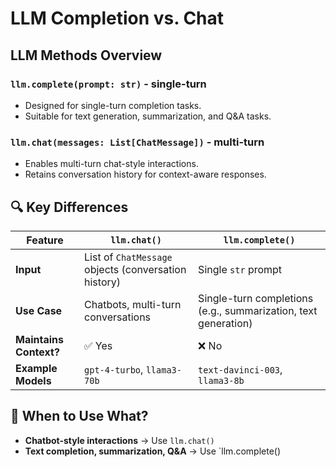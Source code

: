 # LLM Completion vs. Chat

## LLM Methods Overview

### `llm.complete(prompt: str)` - single-turn
- Designed for single-turn completion tasks.
- Suitable for text generation, summarization, and Q&A tasks.

### `llm.chat(messages: List[ChatMessage])` - multi-turn
- Enables multi-turn chat-style interactions.
- Retains conversation history for context-aware responses.

## 🔍 Key Differences

| Feature          | `llm.chat()` | `llm.complete()` |
|-----------------|-------------|----------------|
| **Input**       | List of `ChatMessage` objects (conversation history) | Single `str` prompt |
| **Use Case**    | Chatbots, multi-turn conversations | Single-turn completions (e.g., summarization, text generation) |
| **Maintains Context?** | ✅ Yes | ❌ No |
| **Example Models** | `gpt-4-turbo`, `llama3-70b` | `text-davinci-003`, `llama3-8b` |

## 🚀 When to Use What?

- **Chatbot-style interactions** → Use `llm.chat()`
- **Text completion, summarization, Q&A** → Use `llm.complete()
